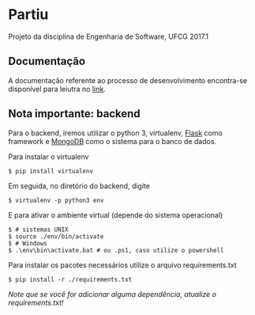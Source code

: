 # Partiu

Projeto da disciplina de Engenharia de Software, UFCG 2017.1

## Documentação
A documentação referente ao processo de desenvolvimento encontra-se disponível para leiutra no [link](https://docs.google.com/document/d/1tWmXYNbgHWPPPpYU03oJQiq1NFbPeMLwKK1YN1aNMpg/edit?usp=sharing).

## Nota importante: backend

Para o backend, iremos utilizar o python 3, virtualenv, [Flask](http://flask.pocoo.org/) como framework
e [MongoDB](https://www.mongodb.com/) como o sistema para o banco de dados.

Para instalar o virtualenv

```
$ pip install virtualenv
```

Em seguida, no diretório do backend, digite

```
$ virtualenv -p python3 env
```

E para ativar o ambiente virtual (depende do sistema operacional)

```
$ # sistemas UNIX
$ source ./env/bin/activate
$ # Windows
$ .\env\bin\activate.bat # ou .ps1, caso utilize o powershell
```

Para instalar os pacotes necessários utilize o arquivo requirements.txt

```
$ pip install -r ./requirements.txt
```

*Note que se você for adicionar alguma dependência, atualize o requirements.txt!*
